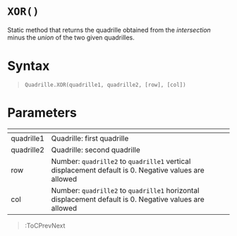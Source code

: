 # `XOR()`

Static method that returns the quadrille obtained from the *intersection* minus the *union* of the two given quadrilles.

# Syntax

> `Quadrille.XOR(quadrille1, quadrille2, [row], [col])`

# Parameters

| <!-- -->   | <!-- -->                                                                                               |
|------------|--------------------------------------------------------------------------------------------------------|
| quadrille1 | Quadrille: first quadrille                                                                             |
| quadrille2 | Quadrille: second quadrille                                                                            |
| row        | Number: `quadrille2` to `quadrille1` vertical displacement default is 0. Negative values are allowed   |
| col        | Number: `quadrille2` to `quadrille1` horizontal displacement default is 0. Negative values are allowed |

> :ToCPrevNext
